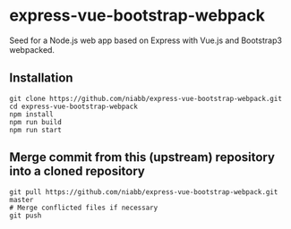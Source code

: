 # express-vue-bootstrap-webpack
Seed for a Node.js web app based on Express with Vue.js and Bootstrap3 webpacked.

## Installation
```
git clone https://github.com/niabb/express-vue-bootstrap-webpack.git
cd express-vue-bootstrap-webpack
npm install
npm run build
npm run start
```

## Merge commit from this (upstream) repository into a cloned repository
```
git pull https://github.com/niabb/express-vue-bootstrap-webpack.git master
# Merge conflicted files if necessary
git push
```

